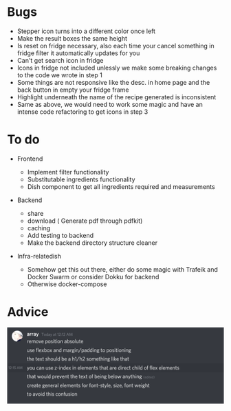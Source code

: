 # Bugs

- Stepper icon turns into a different color once left
- Make the result boxes the same height
- Is reset on fridge necessary, also each time your cancel something in fridge filter it automatically updates for you
- Can't get search icon in fridge
- Icons in fridge not included unlessly we make some breaking changes to the code we wrote in step 1
- Some things are not responsive like the desc. in home page and the back button in empty your fridge frame
- Highlight underneath the name of the recipe generated is inconsistent
- Same as above, we would need to work some magic and have an intense code refactoring to get icons in step 3

# To do

- Frontend

  - Implement filter functionality
  - Substitutable ingredients functionality
  - Dish component to get all ingredients required and measurements

- Backend

  - share
  - download ( Generate pdf through pdfkit)
  - caching
  - Add testing to backend
  - Make the backend directory structure cleaner

- Infra-relatedish

  - Somehow get this out there, either do some magic with Trafeik and Docker Swarm or consider Dokku for backend
  - Otherwise docker-compose

# Advice

![](res/2021-04-22-10-53-53.png)
